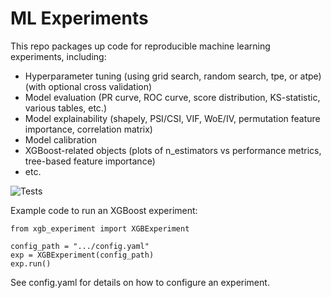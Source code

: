 # ML Experiments
This repo packages up code for reproducible machine learning experiments, including:
- Hyperparameter tuning (using grid search, random search, tpe, or atpe) (with optional cross validation)
- Model evaluation (PR curve, ROC curve, score distribution, KS-statistic, various tables, etc.)
- Model explainability (shapely, PSI/CSI, VIF, WoE/IV, permutation feature importance, correlation matrix)
- Model calibration
- XGBoost-related objects (plots of n_estimators vs performance metrics, tree-based feature importance)
- etc.

![Tests](https://github.com/sthobbs/ML/actions/workflows/tests.yaml/badge.svg)

Example code to run an XGBoost experiment:
```
from xgb_experiment import XGBExperiment

config_path = ".../config.yaml"
exp = XGBExperiment(config_path)
exp.run()
```
See config.yaml for details on how to configure an experiment.